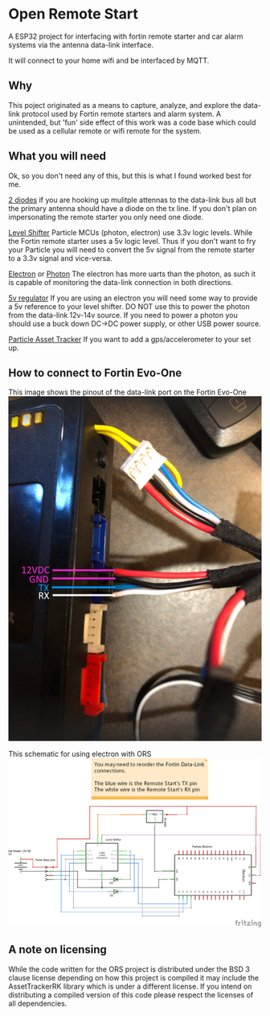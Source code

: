 # Open Remote Start

A ESP32 project for interfacing with fortin remote starter and car alarm systems
via the antenna data-link interface.

It will connect to your home wifi and be interfaced by MQTT.

## Why

This poject originated as a means to capture, analyze, and explore the data-link
protocol used by Fortin remote starters and alarm system. A unintended, but 'fun'
side effect of this work was a code base which could be used as a cellular remote
or wifi remote for the system. 

## What you will need

Ok, so you don't need any of this, but this is what I found worked best for me.

[2 diodes](https://www.sparkfun.com/products/8589) if you are hooking up mulitple
attennas to the data-link bus all but the primary antenna should have a diode on
the tx line. If you don't plan on impersonating the remote starter you only need
one diode.

[Level Shifter](https://www.sparkfun.com/products/12009) Particle MCUs (photon, electron)
use 3.3v logic levels. While the Fortin remote starter uses a 5v logic level. Thus if
you don't want to fry your Particle you will need to convert the 5v signal from the
remote starter to a 3.3v signal and vice-versa.

[Electron](https://store.particle.io/collections/cellular/products/electron-3g-americas) or
[Photon](https://store.particle.io/collections/wifi/products/photon) The electron has more
uarts than the photon, as such it is capable of monitoring the data-link connection in
both directions.

[5v regulator](https://www.sparkfun.com/products/107) If you are using an electron you
will need some way to provide a 5v reference to your level shifter. DO NOT use this to
power the photon from the data-link 12v-14v source. If you need to power a photon you
should use a buck down DC->DC power supply, or other USB power source.

[Particle Asset Tracker](https://store.particle.io/products/asset-tracker-v2-components)
If you want to add a gps/accelerometer to your set up.

## How to connect to Fortin Evo-One

This image shows the pinout of the data-link port on the Fortin Evo-One
![Data-link port](res/Labeled_DataLink.jpg)

This schematic for using electron with ORS
![Schematic For ORS with electron](res/Schematic.png)


## A note on licensing

While the code written for the ORS project is distributed under the BSD 3 clause license
depending on how this project is compiled it may include the AssetTrackerRK
library which is under a different license. If you intend on distributing a compiled
version of this code please respect the licenses of all dependencies.
